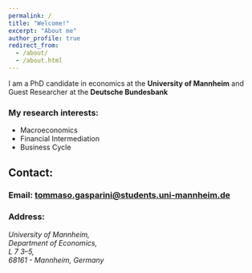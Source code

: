 ```yaml
---
permalink: /
title: "Welcome!"
excerpt: "About me"
author_profile: true
redirect_from: 
  - /about/
  - /about.html
---
```


I am a PhD candidate in economics at the **University of Mannheim** and <br/>
Guest Researcher at the **Deutsche Bundesbank**

### My research interests:
* Macroeconomics
* Financial Intermediation
* Business Cycle

## Contact:
### Email: [tommaso.gasparini@students.uni-mannheim.de](mailto:tommaso.gasparini@students.uni-mannheim.de "Email")
### Address:
<address>
  University of Mannheim,<br /> Department of Economics,<br /> L 7 3–5, <br /> 68161 - Mannheim, Germany
</address>

